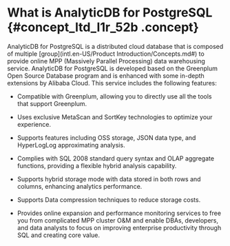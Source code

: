 # What is AnalyticDB for PostgreSQL {#concept_ltd_l1r_52b .concept}

AnalyticDB for PostgreSQL is a distributed cloud database that is composed of multiple [group](intl.en-US/Product Introduction/Concepts.md#) to provide online MPP \(Massively Parallel Processing\) data warehousing service. AnalyticDB for PostgreSQL is developed based on the Greenplum Open Source Database program and is enhanced with some in-depth extensions by Alibaba Cloud. This service includes the following features:

-   Compatible with Greenplum, allowing you to directly use all the tools that support Greenplum.

-   Uses exclusive MetaScan and SortKey technologies to optimize your experience.

-   Supports features including OSS storage, JSON data type, and HyperLogLog approximating analysis.

-   Complies with SQL 2008 standard query syntax and OLAP aggregate functions, providing a flexible hybrid analysis capability.

-   Supports hybrid storage mode with data stored in both rows and columns, enhancing analytics performance.

-   Supports Data compression techniques to reduce storage costs.

-   Provides online expansion and performance monitoring services to free you from complicated MPP cluster O&M and enable DBAs, developers, and data analysts to focus on improving enterprise productivity through SQL and creating core value.


